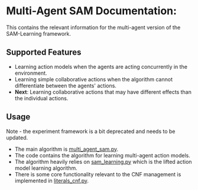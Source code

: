 # Multi-Agent SAM Documentation:

This contains the relevant information for the multi-agent version of the SAM-Learning framework.

## Supported Features
* Learning action models when the agents are acting concurrently in the environment.
* Learning simple collaborative actions when the algorithm cannot differentiate between the agents' actions.
* **Next**: Learning collaborative actions that may have different effects than the individual actions.

## Usage
Note - the experiment framework is a bit deprecated and needs to be updated.

* The main algorithm is [multi_agent_sam.py](..%2Fsam_learning%2Flearners%2Fmulti_agent_sam.py). 
* The code contains the algorithm for learning multi-agent action models.
* The algorithm heavily relies on [sam_learning.py](..%2Fsam_learning%2Flearners%2Fsam_learning.py) which is the lifted action model learning algorithm.
* There is some core functionality relevant to the CNF management is implemented in [literals_cnf.py](..%2Fsam_learning%2Fcore%2Fpropositional_operations%2Fliterals_cnf.py).


